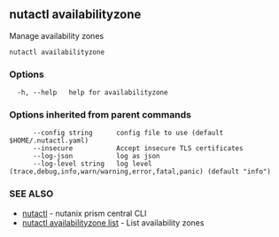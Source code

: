 ## nutactl availabilityzone

Manage availability zones

```
nutactl availabilityzone
```

### Options

```
  -h, --help   help for availabilityzone
```

### Options inherited from parent commands

```
      --config string      config file to use (default $HOME/.nutactl.yaml)
      --insecure           Accept insecure TLS certificates
      --log-json           log as json
      --log-level string   log level (trace,debug,info,warn/warning,error,fatal,panic) (default "info")
```

### SEE ALSO

* [nutactl](nutactl.md)	 - nutanix prism central CLI
* [nutactl availabilityzone list](nutactl_availabilityzone_list.md)	 - List availability zones

